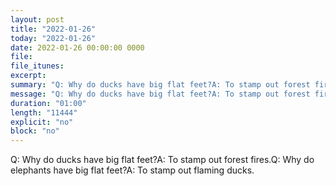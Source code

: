 ```yaml
---
layout: post
title: "2022-01-26"
today: "2022-01-26"
date: 2022-01-26 00:00:00 0000
file:
file_itunes:
excerpt:
summary: "Q: Why do ducks have big flat feet?A: To stamp out forest fires.Q: Why do elephants have big flat feet?A: To stamp out flaming ducks."
message: "Q: Why do ducks have big flat feet?A: To stamp out forest fires.Q: Why do elephants have big flat feet?A: To stamp out flaming ducks."
duration: "01:00"
length: "11444"
explicit: "no"
block: "no"
---
```

Q: Why do ducks have big flat feet?A: To stamp out forest fires.Q: Why do elephants have big flat feet?A: To stamp out flaming ducks.

